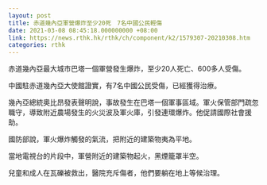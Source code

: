 ```yaml
---
layout: post
title: 赤道幾內亞軍營爆炸至少20死　7名中國公民輕傷
date: 2021-03-08 08:45:18.000000000 +08:00
link: https://news.rthk.hk/rthk/ch/component/k2/1579307-20210308.htm
categories: rthk
---
```


赤道幾內亞最大城市巴塔一個軍營發生爆炸，至少20人死亡、600多人受傷。

中國駐赤道幾內亞大使館證實，有7名中國公民受傷，已經獲得治療。

幾內亞總統奧比昂發表聲明說，事故發生在巴塔一個軍事區域。軍火保管部門疏忽職守，導致附近農場發生的火災波及軍火庫，引發連環爆炸。他促請國際社會援助。

國防部說，軍火爆炸觸發的氣流，把附近的建築物夷為平地。

當地電視台的片段中，軍營附近的建築物起火，黑煙籠罩半空。

兒童和成人在瓦礫被救出，醫院充斥傷者，他們要躺在地上等候治理。
